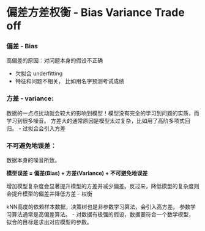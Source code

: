 # 偏差方差权衡 - Bias Variance Trade off

### 偏差 - Bias
高偏差的原因：对问题本身的假设不正确
- 欠拟合 underfitting
- 特征和问题不相关， 比如用名字预测考试成绩 

### 方差 - variance:
数据的一点点扰动就会较大的影响到模型！模型没有完全的学习到问题的实质，而学习到很多噪音。 方差大的通常原因是模型太过复杂，比如用了高阶多项式回归。 - 过拟合会引入方差

### 不可避免地误差：
数据本身的噪音所致。

**模型误差 = 偏差(Bias) + 方差(Variance) + 不可避免地误差** 

增加模型复杂度会显著提升模型的方差并减少偏差。反过来，降低模型的复杂度则会提升模型的偏差并降低方差 - 权衡

kNN高度的依赖样本数据，决策树也是非参数学习算法，会引入高方差。
参数学习算法通常是高偏差算法。 - 对数据有极强的假设，数据要符合一个数学模型，拟合的目标是求出对应模型的参数。 






